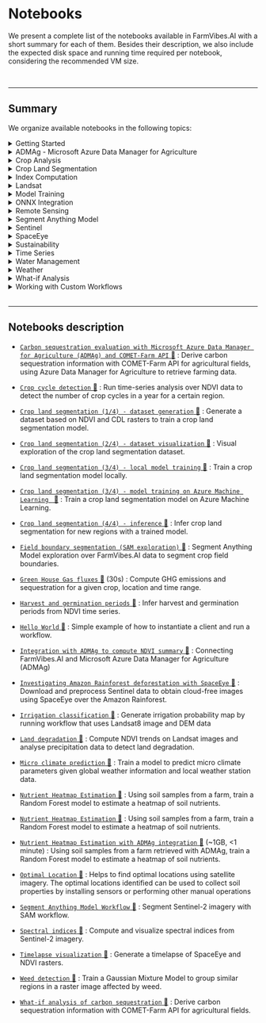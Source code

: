 # Notebooks

We present a complete list of the notebooks available in FarmVibes.AI with a short summary for each of them. Besides their description, we also include the expected disk space and running time required per notebook, considering the recommended VM size.

<br>

---------------


## Summary

We organize available notebooks in the following topics:

<details>
<summary> Getting Started </summary>

- [`Hello World` 📓](https://github.com/microsoft/farmvibes-ai/blob/main/notebooks/helloworld.ipynb)

- [`Spectral indices` 📓](https://github.com/microsoft/farmvibes-ai/blob/main/notebooks/sentinel/spectral_indices.ipynb)


</details>
<details>
<summary> ADMAg - Microsoft Azure Data Manager for Agriculture </summary>

- [`Carbon sequestration evaluation with Microsoft Azure Data Manager for Agriculture (ADMAg) and COMET-Farm API` 📓](https://github.com/microsoft/farmvibes-ai/blob/main/notebooks/admag/azure_data_manager_for_agriculture_and_comet_farm_api_example.ipynb)

- [`Integration with ADMAg to compute NDVI summary` 📓](https://github.com/microsoft/farmvibes-ai/blob/main/notebooks/admag/azure_data_manager_for_agriculture_example.ipynb)

- [`Nutrient Heatmap Estimation with ADMAg integration` 📓](https://github.com/microsoft/farmvibes-ai/blob/main/notebooks/heatmaps/nutrients_using_classification_admag.ipynb)


</details>
<details>
<summary> Crop Analysis </summary>

- [`Harvest and germination periods` 📓](https://github.com/microsoft/farmvibes-ai/blob/main/notebooks/harvest_period/ndvi_summary.ipynb)

- [`Integration with ADMAg to compute NDVI summary` 📓](https://github.com/microsoft/farmvibes-ai/blob/main/notebooks/admag/azure_data_manager_for_agriculture_example.ipynb)


</details>
<details>
<summary> Crop Land Segmentation </summary>

- [`Crop land segmentation (1/4) - dataset generation` 📓](https://github.com/microsoft/farmvibes-ai/blob/main/notebooks/crop_segmentation/01_dataset_generation.ipynb)

- [`Crop land segmentation (2/4) - dataset visualization` 📓](https://github.com/microsoft/farmvibes-ai/blob/main/notebooks/crop_segmentation/02_visualize_dataset.ipynb)

- [`Crop land segmentation (3/4) - local model training` 📓](https://github.com/microsoft/farmvibes-ai/blob/main/notebooks/crop_segmentation/03_local_training.ipynb)

- [`Crop land segmentation (3/4) - model training on Azure Machine Learning ` 📓](https://github.com/microsoft/farmvibes-ai/blob/main/notebooks/crop_segmentation/03_aml_training.ipynb)

- [`Crop land segmentation (4/4) - inference` 📓](https://github.com/microsoft/farmvibes-ai/blob/main/notebooks/crop_segmentation/04_inference.ipynb)


</details>
<details>
<summary> Index Computation </summary>

- [`Crop cycle detection` 📓](https://github.com/microsoft/farmvibes-ai/blob/main/notebooks/crop_cycles/crop_cycles.ipynb)

- [`Harvest and germination periods` 📓](https://github.com/microsoft/farmvibes-ai/blob/main/notebooks/harvest_period/ndvi_summary.ipynb)

- [`Land degradation` 📓](https://github.com/microsoft/farmvibes-ai/blob/main/notebooks/land_degradation/land_degradation.ipynb)

- [`Nutrient Heatmap Estimation` 📓](https://github.com/microsoft/farmvibes-ai/blob/main/notebooks/heatmaps/nutrients_using_classification.ipynb)

- [`Nutrient Heatmap Estimation` 📓](https://github.com/microsoft/farmvibes-ai/blob/main/notebooks/heatmaps/nutrients_using_neighbors.ipynb)

- [`Nutrient Heatmap Estimation with ADMAg integration` 📓](https://github.com/microsoft/farmvibes-ai/blob/main/notebooks/heatmaps/nutrients_using_classification_admag.ipynb)

- [`Optimal Location` 📓](https://github.com/microsoft/farmvibes-ai/blob/main/notebooks/sensor/optimal_locations.ipynb)

- [`Spectral indices` 📓](https://github.com/microsoft/farmvibes-ai/blob/main/notebooks/sentinel/spectral_indices.ipynb)

- [`Timelapse visualization` 📓](https://github.com/microsoft/farmvibes-ai/blob/main/notebooks/sentinel/timelapse_visualization.ipynb)


</details>
<details>
<summary> Landsat </summary>

- [`Land degradation` 📓](https://github.com/microsoft/farmvibes-ai/blob/main/notebooks/land_degradation/land_degradation.ipynb)


</details>
<details>
<summary> Model Training </summary>

- [`Crop land segmentation (1/4) - dataset generation` 📓](https://github.com/microsoft/farmvibes-ai/blob/main/notebooks/crop_segmentation/01_dataset_generation.ipynb)

- [`Crop land segmentation (3/4) - local model training` 📓](https://github.com/microsoft/farmvibes-ai/blob/main/notebooks/crop_segmentation/03_local_training.ipynb)

- [`Crop land segmentation (3/4) - model training on Azure Machine Learning ` 📓](https://github.com/microsoft/farmvibes-ai/blob/main/notebooks/crop_segmentation/03_aml_training.ipynb)

- [`Micro climate prediction` 📓](https://github.com/microsoft/farmvibes-ai/blob/main/notebooks/deepmc/mc_forecast.ipynb)

- [`Nutrient Heatmap Estimation` 📓](https://github.com/microsoft/farmvibes-ai/blob/main/notebooks/heatmaps/nutrients_using_classification.ipynb)

- [`Nutrient Heatmap Estimation` 📓](https://github.com/microsoft/farmvibes-ai/blob/main/notebooks/heatmaps/nutrients_using_neighbors.ipynb)

- [`Nutrient Heatmap Estimation with ADMAg integration` 📓](https://github.com/microsoft/farmvibes-ai/blob/main/notebooks/heatmaps/nutrients_using_classification_admag.ipynb)

- [`Optimal Location` 📓](https://github.com/microsoft/farmvibes-ai/blob/main/notebooks/sensor/optimal_locations.ipynb)

- [`Weed detection` 📓](https://github.com/microsoft/farmvibes-ai/blob/main/notebooks/weed_detection/weed_detection.ipynb)


</details>
<details>
<summary> ONNX Integration </summary>

- [`Crop cycle detection` 📓](https://github.com/microsoft/farmvibes-ai/blob/main/notebooks/crop_cycles/crop_cycles.ipynb)

- [`Crop land segmentation (3/4) - local model training` 📓](https://github.com/microsoft/farmvibes-ai/blob/main/notebooks/crop_segmentation/03_local_training.ipynb)

- [`Crop land segmentation (3/4) - model training on Azure Machine Learning ` 📓](https://github.com/microsoft/farmvibes-ai/blob/main/notebooks/crop_segmentation/03_aml_training.ipynb)

- [`Crop land segmentation (4/4) - inference` 📓](https://github.com/microsoft/farmvibes-ai/blob/main/notebooks/crop_segmentation/04_inference.ipynb)


</details>
<details>
<summary> Remote Sensing </summary>

- [`Crop cycle detection` 📓](https://github.com/microsoft/farmvibes-ai/blob/main/notebooks/crop_cycles/crop_cycles.ipynb)

- [`Crop land segmentation (1/4) - dataset generation` 📓](https://github.com/microsoft/farmvibes-ai/blob/main/notebooks/crop_segmentation/01_dataset_generation.ipynb)

- [`Crop land segmentation (2/4) - dataset visualization` 📓](https://github.com/microsoft/farmvibes-ai/blob/main/notebooks/crop_segmentation/02_visualize_dataset.ipynb)

- [`Crop land segmentation (3/4) - local model training` 📓](https://github.com/microsoft/farmvibes-ai/blob/main/notebooks/crop_segmentation/03_local_training.ipynb)

- [`Crop land segmentation (3/4) - model training on Azure Machine Learning ` 📓](https://github.com/microsoft/farmvibes-ai/blob/main/notebooks/crop_segmentation/03_aml_training.ipynb)

- [`Crop land segmentation (4/4) - inference` 📓](https://github.com/microsoft/farmvibes-ai/blob/main/notebooks/crop_segmentation/04_inference.ipynb)

- [`Field boundary segmentation (SAM exploration)` 📓](https://github.com/microsoft/farmvibes-ai/blob/main/notebooks/segment_anything/sam_exploration.ipynb)

- [`Harvest and germination periods` 📓](https://github.com/microsoft/farmvibes-ai/blob/main/notebooks/harvest_period/ndvi_summary.ipynb)

- [`Investigating Amazon Rainforest deforestation with SpaceEye` 📓](https://github.com/microsoft/farmvibes-ai/blob/main/notebooks/sentinel/sentinel_spaceeye.ipynb)

- [`Land degradation` 📓](https://github.com/microsoft/farmvibes-ai/blob/main/notebooks/land_degradation/land_degradation.ipynb)

- [`Segment Anything Model Workflow` 📓](https://github.com/microsoft/farmvibes-ai/blob/main/notebooks/segment_anything/sam_workflow.ipynb)

- [`Spectral indices` 📓](https://github.com/microsoft/farmvibes-ai/blob/main/notebooks/sentinel/spectral_indices.ipynb)

- [`Timelapse visualization` 📓](https://github.com/microsoft/farmvibes-ai/blob/main/notebooks/sentinel/timelapse_visualization.ipynb)

- [`Weed detection` 📓](https://github.com/microsoft/farmvibes-ai/blob/main/notebooks/weed_detection/weed_detection.ipynb)


</details>
<details>
<summary> Segment Anything Model </summary>

- [`Field boundary segmentation (SAM exploration)` 📓](https://github.com/microsoft/farmvibes-ai/blob/main/notebooks/segment_anything/sam_exploration.ipynb)

- [`Segment Anything Model Workflow` 📓](https://github.com/microsoft/farmvibes-ai/blob/main/notebooks/segment_anything/sam_workflow.ipynb)


</details>
<details>
<summary> Sentinel </summary>

- [`Field boundary segmentation (SAM exploration)` 📓](https://github.com/microsoft/farmvibes-ai/blob/main/notebooks/segment_anything/sam_exploration.ipynb)

- [`Investigating Amazon Rainforest deforestation with SpaceEye` 📓](https://github.com/microsoft/farmvibes-ai/blob/main/notebooks/sentinel/sentinel_spaceeye.ipynb)

- [`Nutrient Heatmap Estimation` 📓](https://github.com/microsoft/farmvibes-ai/blob/main/notebooks/heatmaps/nutrients_using_classification.ipynb)

- [`Nutrient Heatmap Estimation` 📓](https://github.com/microsoft/farmvibes-ai/blob/main/notebooks/heatmaps/nutrients_using_neighbors.ipynb)

- [`Nutrient Heatmap Estimation with ADMAg integration` 📓](https://github.com/microsoft/farmvibes-ai/blob/main/notebooks/heatmaps/nutrients_using_classification_admag.ipynb)

- [`Optimal Location` 📓](https://github.com/microsoft/farmvibes-ai/blob/main/notebooks/sensor/optimal_locations.ipynb)

- [`Segment Anything Model Workflow` 📓](https://github.com/microsoft/farmvibes-ai/blob/main/notebooks/segment_anything/sam_workflow.ipynb)

- [`Spectral indices` 📓](https://github.com/microsoft/farmvibes-ai/blob/main/notebooks/sentinel/spectral_indices.ipynb)


</details>
<details>
<summary> SpaceEye </summary>

- [`Crop cycle detection` 📓](https://github.com/microsoft/farmvibes-ai/blob/main/notebooks/crop_cycles/crop_cycles.ipynb)

- [`Investigating Amazon Rainforest deforestation with SpaceEye` 📓](https://github.com/microsoft/farmvibes-ai/blob/main/notebooks/sentinel/sentinel_spaceeye.ipynb)

- [`Timelapse visualization` 📓](https://github.com/microsoft/farmvibes-ai/blob/main/notebooks/sentinel/timelapse_visualization.ipynb)


</details>
<details>
<summary> Sustainability </summary>

- [`Carbon sequestration evaluation with Microsoft Azure Data Manager for Agriculture (ADMAg) and COMET-Farm API` 📓](https://github.com/microsoft/farmvibes-ai/blob/main/notebooks/admag/azure_data_manager_for_agriculture_and_comet_farm_api_example.ipynb)

- [`Green House Gas fluxes` 📓](https://github.com/microsoft/farmvibes-ai/blob/main/notebooks/ghg_fluxes/ghg_fluxes.ipynb)

- [`Nutrient Heatmap Estimation` 📓](https://github.com/microsoft/farmvibes-ai/blob/main/notebooks/heatmaps/nutrients_using_classification.ipynb)

- [`Nutrient Heatmap Estimation` 📓](https://github.com/microsoft/farmvibes-ai/blob/main/notebooks/heatmaps/nutrients_using_neighbors.ipynb)

- [`Nutrient Heatmap Estimation with ADMAg integration` 📓](https://github.com/microsoft/farmvibes-ai/blob/main/notebooks/heatmaps/nutrients_using_classification_admag.ipynb)

- [`Optimal Location` 📓](https://github.com/microsoft/farmvibes-ai/blob/main/notebooks/sensor/optimal_locations.ipynb)

- [`What-if analysis of carbon sequestration` 📓](https://github.com/microsoft/farmvibes-ai/blob/main/notebooks/carbon/whatif.ipynb)


</details>
<details>
<summary> Time Series </summary>

- [`Harvest and germination periods` 📓](https://github.com/microsoft/farmvibes-ai/blob/main/notebooks/harvest_period/ndvi_summary.ipynb)


</details>
<details>
<summary> Water Management </summary>

- [`Irrigation classification` 📓](https://github.com/microsoft/farmvibes-ai/blob/main/notebooks/irrigation/irrigation_classification.ipynb)


</details>
<details>
<summary> Weather </summary>

- [`Land degradation` 📓](https://github.com/microsoft/farmvibes-ai/blob/main/notebooks/land_degradation/land_degradation.ipynb)

- [`Micro climate prediction` 📓](https://github.com/microsoft/farmvibes-ai/blob/main/notebooks/deepmc/mc_forecast.ipynb)


</details>
<details>
<summary> What-if Analysis </summary>

- [`Carbon sequestration evaluation with Microsoft Azure Data Manager for Agriculture (ADMAg) and COMET-Farm API` 📓](https://github.com/microsoft/farmvibes-ai/blob/main/notebooks/admag/azure_data_manager_for_agriculture_and_comet_farm_api_example.ipynb)

- [`Green House Gas fluxes` 📓](https://github.com/microsoft/farmvibes-ai/blob/main/notebooks/ghg_fluxes/ghg_fluxes.ipynb)

- [`What-if analysis of carbon sequestration` 📓](https://github.com/microsoft/farmvibes-ai/blob/main/notebooks/carbon/whatif.ipynb)


</details>
<details>
<summary> Working with Custom Workflows </summary>

- [`Crop cycle detection` 📓](https://github.com/microsoft/farmvibes-ai/blob/main/notebooks/crop_cycles/crop_cycles.ipynb)

- [`Crop land segmentation (1/4) - dataset generation` 📓](https://github.com/microsoft/farmvibes-ai/blob/main/notebooks/crop_segmentation/01_dataset_generation.ipynb)

- [`Crop land segmentation (2/4) - dataset visualization` 📓](https://github.com/microsoft/farmvibes-ai/blob/main/notebooks/crop_segmentation/02_visualize_dataset.ipynb)

- [`Integration with ADMAg to compute NDVI summary` 📓](https://github.com/microsoft/farmvibes-ai/blob/main/notebooks/admag/azure_data_manager_for_agriculture_example.ipynb)

- [`Nutrient Heatmap Estimation` 📓](https://github.com/microsoft/farmvibes-ai/blob/main/notebooks/heatmaps/nutrients_using_classification.ipynb)

- [`Nutrient Heatmap Estimation` 📓](https://github.com/microsoft/farmvibes-ai/blob/main/notebooks/heatmaps/nutrients_using_neighbors.ipynb)

- [`Nutrient Heatmap Estimation with ADMAg integration` 📓](https://github.com/microsoft/farmvibes-ai/blob/main/notebooks/heatmaps/nutrients_using_classification_admag.ipynb)

- [`Optimal Location` 📓](https://github.com/microsoft/farmvibes-ai/blob/main/notebooks/sensor/optimal_locations.ipynb)

- [`Segment Anything Model Workflow` 📓](https://github.com/microsoft/farmvibes-ai/blob/main/notebooks/segment_anything/sam_workflow.ipynb)

- [`Spectral indices` 📓](https://github.com/microsoft/farmvibes-ai/blob/main/notebooks/sentinel/spectral_indices.ipynb)

- [`Timelapse visualization` 📓](https://github.com/microsoft/farmvibes-ai/blob/main/notebooks/sentinel/timelapse_visualization.ipynb)


</details>




<br>

---------------


## Notebooks description

- [`Carbon sequestration evaluation with Microsoft Azure Data Manager for Agriculture (ADMAg) and COMET-Farm API` 📓](https://github.com/microsoft/farmvibes-ai/blob/main/notebooks/admag/azure_data_manager_for_agriculture_and_comet_farm_api_example.ipynb) : Derive carbon sequestration information with COMET-Farm API for agricultural fields, using Azure Data Manager for Agriculture to retrieve farming data.

- [`Crop cycle detection` 📓](https://github.com/microsoft/farmvibes-ai/blob/main/notebooks/crop_cycles/crop_cycles.ipynb) : Run time-series analysis over NDVI data to detect the number of crop cycles in a year for a certain region.

- [`Crop land segmentation (1/4) - dataset generation` 📓](https://github.com/microsoft/farmvibes-ai/blob/main/notebooks/crop_segmentation/01_dataset_generation.ipynb) : Generate a dataset based on NDVI and CDL rasters to train a crop land segmentation model.

- [`Crop land segmentation (2/4) - dataset visualization` 📓](https://github.com/microsoft/farmvibes-ai/blob/main/notebooks/crop_segmentation/02_visualize_dataset.ipynb) : Visual exploration of the crop land segmentation dataset.

- [`Crop land segmentation (3/4) - local model training` 📓](https://github.com/microsoft/farmvibes-ai/blob/main/notebooks/crop_segmentation/03_local_training.ipynb) : Train a crop land segmentation model locally.

- [`Crop land segmentation (3/4) - model training on Azure Machine Learning ` 📓](https://github.com/microsoft/farmvibes-ai/blob/main/notebooks/crop_segmentation/03_aml_training.ipynb) : Train a crop land segmentation model on Azure Machine Learning.

- [`Crop land segmentation (4/4) - inference` 📓](https://github.com/microsoft/farmvibes-ai/blob/main/notebooks/crop_segmentation/04_inference.ipynb) : Infer crop land segmentation for new regions with a trained model.

- [`Field boundary segmentation (SAM exploration)` 📓](https://github.com/microsoft/farmvibes-ai/blob/main/notebooks/segment_anything/sam_exploration.ipynb) : Segment Anything Model exploration over FarmVibes.AI data to segment crop field boundaries.

- [`Green House Gas fluxes` 📓](https://github.com/microsoft/farmvibes-ai/blob/main/notebooks/ghg_fluxes/ghg_fluxes.ipynb)  (30s) : Compute GHG emissions and sequestration for a given crop, location and time range.

- [`Harvest and germination periods` 📓](https://github.com/microsoft/farmvibes-ai/blob/main/notebooks/harvest_period/ndvi_summary.ipynb) : Infer harvest and germination periods from NDVI time series.

- [`Hello World` 📓](https://github.com/microsoft/farmvibes-ai/blob/main/notebooks/helloworld.ipynb) : Simple example of how to instantiate a client and run a workflow.

- [`Integration with ADMAg to compute NDVI summary` 📓](https://github.com/microsoft/farmvibes-ai/blob/main/notebooks/admag/azure_data_manager_for_agriculture_example.ipynb) : Connecting FarmVibes.AI and Microsoft Azure Data Manager for Agriculture (ADMAg)

- [`Investigating Amazon Rainforest deforestation with SpaceEye` 📓](https://github.com/microsoft/farmvibes-ai/blob/main/notebooks/sentinel/sentinel_spaceeye.ipynb) : Download and preprocess Sentinel data to obtain cloud-free images using SpaceEye over the Amazon Rainforest.

- [`Irrigation classification` 📓](https://github.com/microsoft/farmvibes-ai/blob/main/notebooks/irrigation/irrigation_classification.ipynb) : Generate irrigation probability map by running workflow that uses Landsat8 image and DEM data

- [`Land degradation` 📓](https://github.com/microsoft/farmvibes-ai/blob/main/notebooks/land_degradation/land_degradation.ipynb) : Compute NDVI trends on Landsat images and analyse precipitation data to detect land degradation.

- [`Micro climate prediction` 📓](https://github.com/microsoft/farmvibes-ai/blob/main/notebooks/deepmc/mc_forecast.ipynb) : Train a model to predict micro climate parameters given global weather information and local weather station data.

- [`Nutrient Heatmap Estimation` 📓](https://github.com/microsoft/farmvibes-ai/blob/main/notebooks/heatmaps/nutrients_using_classification.ipynb) : Using soil samples from a farm, train a Random Forest model to estimate a heatmap of soil nutrients.

- [`Nutrient Heatmap Estimation` 📓](https://github.com/microsoft/farmvibes-ai/blob/main/notebooks/heatmaps/nutrients_using_neighbors.ipynb) : Using soil samples from a farm, train a Random Forest model to estimate a heatmap of soil nutrients.

- [`Nutrient Heatmap Estimation with ADMAg integration` 📓](https://github.com/microsoft/farmvibes-ai/blob/main/notebooks/heatmaps/nutrients_using_classification_admag.ipynb)  (~1GB, <1 minute) : Using soil samples from a farm retrieved with ADMAg, train a Random Forest model to estimate a heatmap of soil nutrients.

- [`Optimal Location` 📓](https://github.com/microsoft/farmvibes-ai/blob/main/notebooks/sensor/optimal_locations.ipynb) : Helps to find optimal locations using satellite imagery. The optimal locations identified can be used to collect soil properties by installing sensors  or performing other manual operations

- [`Segment Anything Model Workflow` 📓](https://github.com/microsoft/farmvibes-ai/blob/main/notebooks/segment_anything/sam_workflow.ipynb) : Segment Sentinel-2 imagery with SAM workflow.

- [`Spectral indices` 📓](https://github.com/microsoft/farmvibes-ai/blob/main/notebooks/sentinel/spectral_indices.ipynb) : Compute and visualize spectral indices from Sentinel-2 imagery.

- [`Timelapse visualization` 📓](https://github.com/microsoft/farmvibes-ai/blob/main/notebooks/sentinel/timelapse_visualization.ipynb) : Generate a timelapse of SpaceEye and NDVI rasters.

- [`Weed detection` 📓](https://github.com/microsoft/farmvibes-ai/blob/main/notebooks/weed_detection/weed_detection.ipynb) : Train a Gaussian Mixture Model to group similar regions in a raster image affected by weed.

- [`What-if analysis of carbon sequestration` 📓](https://github.com/microsoft/farmvibes-ai/blob/main/notebooks/carbon/whatif.ipynb) : Derive carbon sequestration information with COMET-Farm API for agricultural fields.


